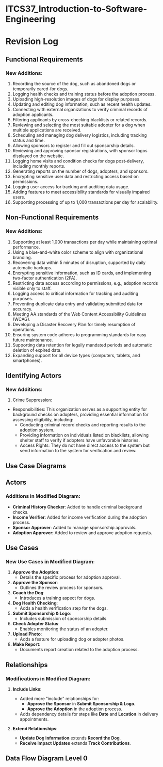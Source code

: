 # ITCS37_Introduction-to-Software-Engineering
# Revision Log

## Functional Requirements

### **New Additions:**
1. Recording the source of the dog, such as abandoned dogs or temporarily cared-for dogs.
2. Logging health checks and training status before the adoption process.
3. Uploading high-resolution images of dogs for display purposes.
4. Updating and editing dog information, such as recent health updates.
5. Connecting with external organizations to verify criminal records of adoption applicants.
6. Filtering applicants by cross-checking blacklists or related records.
7. Reviewing and selecting the most suitable adopter for a dog when multiple applications are received.
8. Scheduling and managing dog delivery logistics, including tracking status and time.
9. Allowing sponsors to register and fill out sponsorship details.
10. Reviewing and approving sponsor registrations, with sponsor logos displayed on the website.
11. Logging home visits and condition checks for dogs post-delivery, including monthly reports.
12. Generating reports on the number of dogs, adopters, and sponsors.
13. Encrypting sensitive user data and restricting access based on permissions.
14. Logging user access for tracking and auditing data usage.
15. Adding features to meet accessibility standards for visually impaired users.
16. Supporting processing of up to 1,000 transactions per day for scalability.

## Non-Functional Requirements

### **New Additions:**
1. Supporting at least 1,000 transactions per day while maintaining optimal performance.
2. Using a blue-and-white color scheme to align with organizational branding.
3. Recovering data within 5 minutes of disruption, supported by daily automatic backups.
4. Encrypting sensitive information, such as ID cards, and implementing two-factor authentication (2FA).
5. Restricting data access according to permissions, e.g., adoption records visible only to staff.
6. Logging access to critical information for tracking and auditing purposes.
7. Preventing duplicate data entry and validating submitted data for accuracy.
8. Meeting AA standards of the Web Content Accessibility Guidelines (WCAG).
9. Developing a Disaster Recovery Plan for timely resumption of operations.
10. Ensuring system code adheres to programming standards for easy future maintenance.
11. Supporting data retention for legally mandated periods and automatic deletion of expired data.
12. Expanding support for all device types (computers, tablets, and smartphones).

## Identifying Actors
### **New Additions:**
1. Crime Suppression:
- Responsibilities: This organization serves as a supporting entity for background checks on adopters, providing essential information for assessing eligibility, including:
  - Conducting criminal record checks and reporting results to the adoption system.
  - Providing information on individuals listed on blacklists, allowing shelter staff to verify if adopters have unfavorable histories.
  - Access Rights: They do not have direct access to the system but send information to the system for verification and review.


## Use Case Diagrams
## Actors
### Additions in Modified Diagram:
- **Criminal History Checker**: Added to handle criminal background checks.
- **Income Verifier**: Added for income verification during the adoption process.
- **Sponsor Approver**: Added to manage sponsorship approvals.
- **Adoption Approver**: Added to review and approve adoption requests.

## Use Cases
### New Use Cases in Modified Diagram:
1. **Approve the Adoption**:
   - Details the specific process for adoption approval.
2. **Approve the Sponsor**:
   - Outlines the review process for sponsors.
3. **Coach the Dog**:
   - Introduces a training aspect for dogs.
4. **Dog Health Checking**:
   - Adds a health verification step for the dogs.
5. **Submit Sponsorship & Logo**:
   - Includes submission of sponsorship details.
6. **Check Adopter Status**:
   - Enables monitoring the status of an adopter.
7. **Upload Photo**:
   - Adds a feature for uploading dog or adopter photos.
8. **Make Report**:
   - Documents report creation related to the adoption process.

## Relationships
### Modifications in Modified Diagram:
1. **Include Links**:
   - Added more "include" relationships for:
     - **Approve the Sponsor** in **Submit Sponsorship & Logo**.
     - **Approve the Adoption** in the adoption process.
   - Adds dependency details for steps like **Date** and **Location** in delivery appointments.
   
2. **Extend Relationships**:
   - **Update Dog Information** extends **Record the Dog**.
   - **Receive Impact Updates** extends **Track Contributions**.

## Data Flow Diagram Level 0

